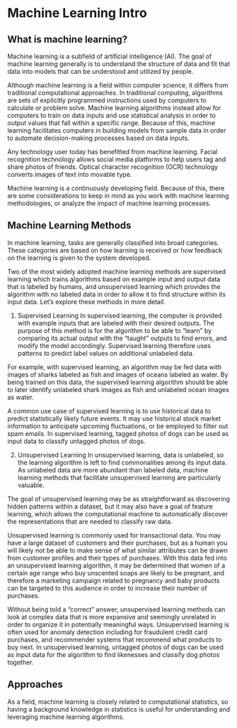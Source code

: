 # Machine Learning Intro

## What is machine learning?

Machine learning is a subfield of artificial intelligence (AI). The goal of machine learning generally is to understand the structure of data and fit that data into models that can be understood and utilized by people.

Although machine learning is a field within computer science, it differs from traditional computational approaches. In traditional computing, algorithms are sets of explicitly programmed instructions used by computers to calculate or problem solve. Machine learning algorithms instead allow for computers to train on data inputs and use statistical analysis in order to output values that fall within a specific range. Because of this, machine learning facilitates computers in building models from sample data in order to automate decision-making processes based on data inputs.

Any technology user today has benefitted from machine learning. Facial recognition technology allows social media platforms to help users tag and share photos of friends. Optical character recognition (OCR) technology converts images of text into movable type.

Machine learning is a continuously developing field. Because of this, there are some considerations to keep in mind as you work with machine learning methodologies, or analyze the impact of machine learning processes.

## Machine Learning Methods

In machine learning, tasks are generally classified into broad categories. These categories are based on how learning is received or how feedback on the learning is given to the system developed.

Two of the most widely adopted machine learning methods are supervised learning which trains algorithms based on example input and output data that is labeled by humans, and unsupervised learning which provides the algorithm with no labeled data in order to allow it to find structure within its input data. Let’s explore these methods in more detail.

1. Supervised Learning
   In supervised learning, the computer is provided with example inputs that are labeled with their desired outputs. The purpose of this method is for the algorithm to be able to “learn” by comparing its actual output with the “taught” outputs to find errors, and modify the model accordingly. Supervised learning therefore uses patterns to predict label values on additional unlabeled data.

For example, with supervised learning, an algorithm may be fed data with images of sharks labeled as fish and images of oceans labeled as water. By being trained on this data, the supervised learning algorithm should be able to later identify unlabeled shark images as fish and unlabeled ocean images as water.

A common use case of supervised learning is to use historical data to predict statistically likely future events. It may use historical stock market information to anticipate upcoming fluctuations, or be employed to filter out spam emails. In supervised learning, tagged photos of dogs can be used as input data to classify untagged photos of dogs.

2. Unsupervised Learning
   In unsupervised learning, data is unlabeled, so the learning algorithm is left to find commonalities among its input data. As unlabeled data are more abundant than labeled data, machine learning methods that facilitate unsupervised learning are particularly valuable.

The goal of unsupervised learning may be as straightforward as discovering hidden patterns within a dataset, but it may also have a goal of feature learning, which allows the computational machine to automatically discover the representations that are needed to classify raw data.

Unsupervised learning is commonly used for transactional data. You may have a large dataset of customers and their purchases, but as a human you will likely not be able to make sense of what similar attributes can be drawn from customer profiles and their types of purchases. With this data fed into an unsupervised learning algorithm, it may be determined that women of a certain age range who buy unscented soaps are likely to be pregnant, and therefore a marketing campaign related to pregnancy and baby products can be targeted to this audience in order to increase their number of purchases.

Without being told a “correct” answer, unsupervised learning methods can look at complex data that is more expansive and seemingly unrelated in order to organize it in potentially meaningful ways. Unsupervised learning is often used for anomaly detection including for fraudulent credit card purchases, and recommender systems that recommend what products to buy next. In unsupervised learning, untagged photos of dogs can be used as input data for the algorithm to find likenesses and classify dog photos together.

## Approaches

As a field, machine learning is closely related to computational statistics, so having a background knowledge in statistics is useful for understanding and leveraging machine learning algorithms.
